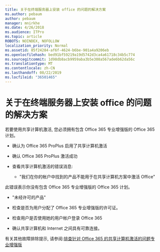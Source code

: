 ```yaml
---
title: 关于在终端服务器上安装 office 的问题的解决方案
ms.author: pebaum
author: pebaum
manager: mnirkhe
ms.date: 4/26/2018
ms.audience: ITPro
ms.topic: article
ROBOTS: NOINDEX, NOFOLLOW
localization_priority: Normal
ms.assetid: 85f24284-af6f-4624-b6be-901a4a9206eb
ms.openlocfilehash: bed91bf59219a19d5742d3ca4a61718c34b5c774
ms.sourcegitcommit: 1d98db8acb9959aba3b5e308a567ade6b62da56c
ms.translationtype: MT
ms.contentlocale: zh-CN
ms.lasthandoff: 08/22/2019
ms.locfileid: "36501465"
---
```

# <a name="solutions-for-issues-around-installing-office-on-a-terminal-server"></a>关于在终端服务器上安装 office 的问题的解决方案

若要使用共享计算机激活, 您必须拥有包含 Office 365 专业增强版的 Office 365 计划。
  
- 确认为 Office 365 ProPlus 启用了共享计算机激活
    
- 确认 Office 365 ProPlus 激活成功
    
- 查看共享计算机激活的错误消息:
    
  - "我们在你的帐户中找到的产品不能用于在共享计算机方案中激活 Office"
  
此错误表示你没有包含 Office 365 专业增强版的 Office 365 计划。
    
  - "未经许可的产品"
    
  - 检查是否为用户分配了 Office 365 专业增强版的许可证。
    
  - 检查用户是否使用她的用户帐户登录 Office 365
    
  - 确认共享计算机和 Internet 之间具有可靠连接。
    
有关其他故障排除提示, 请参阅:[排查针对 Office 365 的共享计算机激活的问题专业增强版](https://docs.microsoft.com/DeployOffice/troubleshoot-issues-with-shared-computer-activation-for-office-365-proplus)
  

